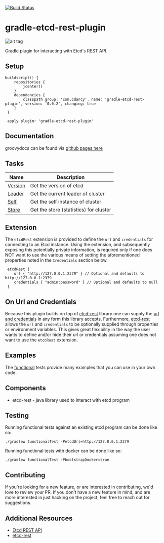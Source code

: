 
[![Build Status](https://travis-ci.org/cdancy/gradle-etcd-rest-plugin.svg?branch=master)](https://travis-ci.org/cdancy/gradle-etcd-rest-plugin)
# gradle-etcd-rest-plugin
![alt tag](https://github.com/cdancy/etcd/blob/master/logos/etcd-horizontal-color.png)

Gradle plugin for interacting with Etcd's REST API.

## Setup

```
buildscript() {
 	repositories {
 		jcenter()
 	}
 	dependencies {
 		classpath group: 'com.cdancy', name: 'gradle-etcd-rest-plugin', version: '0.0.2', changing: true
 	}
 }

 apply plugin: 'gradle-etcd-rest-plugin'
 ```
 
## Documentation

groovydocs can be found via [github pages here](http://cdancy.github.io/gradle-etcd-rest-plugin/docs/groovydoc/)

## Tasks

| Name | Description |
| --- | --- |
| [Version](https://github.com/cdancy/gradle-etcd-rest-plugin/blob/master/src/main/groovy/com/cdancy/gradle/etcd/rest/tasks/miscellaneous/Version.groovy) | Get the version of etcd |
| [Leader](https://github.com/cdancy/gradle-etcd-rest-plugin/blob/master/src/main/groovy/com/cdancy/gradle/etcd/rest/tasks/statistics/Leader.groovy) | Get the current leader of cluster |
| [Self](https://github.com/cdancy/gradle-etcd-rest-plugin/blob/master/src/main/groovy/com/cdancy/gradle/etcd/rest/tasks/statistics/Self.groovy) | Get the self instance of cluster |
| [Store](https://github.com/cdancy/gradle-etcd-rest-plugin/blob/master/src/main/groovy/com/cdancy/gradle/etcd/rest/tasks/statistics/Store.groovy) | Get the store (statistics) for cluster |

## Extension

The `etcdRest` extension is provided to define the `url` and `credentials` for connecting to an Etcd instance.
Using the extension, and subsequently exposing this potentially private information, is required only if one does NOT want to use the various means of setting the aforementioned properties noted in the `Credentials` section below.

```
 etcdRest {
 	url { "http://127.0.0.1:2379" } // Optional and defaults to http://127.0.0.1:2379
 	credentials { "admin:password" } // Optional and defaults to null
 }
```

## On Url and Credentials

Because this plugin builds on top of [etcd-rest](https://github.com/cdancy/etcd-rest) library one can supply
the [url and credentials](https://github.com/cdancy/etcd-rest#credentials) in any form this library accepts. Furthermore,
[etcd-rest](https://github.com/cdancy/etcd-rest#property-based-setup) allows the `url` and `credentials`
to be optionally supplied through properties or environment variables. This gives great flexibility in the way the user
wants to define and/or hide their url or credentials assuming one does not want to use the `etcdRest` extension.

## Examples

The [functional](https://github.com/cdancy/gradle-etcd-rest-plugin/tree/master/src/functTest/groovy/com/cdancy/gradle/etcd/rest) tests provide many examples that you can use in your own code.

## Components

- etcd-rest \- java library used to interact with etcd program

## Testing
	
Running functional tests against an existing etcd program can be done like so:

	./gradlew functionalTest -PetcdUrl=http://127.0.0.1:2379
	
Running functional tests with docker can be done like so:

	./gradlew functionalTest -PbootstrapDocker=true
	
## Contributing
If you're looking for a new feature, or are interested in contributing, we'd love to review your PR. If you don't have a new feature in mind, and are more interested in just hacking on the project, feel free to reach out for suggestions.
	
## Additional Resources

* [Etcd REST API](https://github.com/coreos/etcd/blob/master/Documentation/api.md)
* [etcd-rest](https://github.com/cdancy/etcd-rest)
